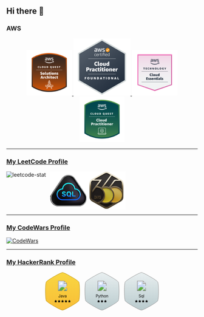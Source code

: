 ## Hi there 👋

### AWS
<div align="center">
    <a href="https://www.credly.com/badges/55f31540-40af-4b31-8a0c-41be8181d975">
        <img src="badges\aws\aws-cloud-quest-solutions-architect.png" alt="solutions-architect" width="120" height="120">
    </a>
    <a href="https://www.credly.com/badges/63536278-6976-4154-8ace-8dafef17103b">
        <img src="badges\aws\aws-certified-cloud-practitioner.png" alt="aws-certified-cloud-practitioner" width="150" height="150">
    </a>
    <a href="https://www.credly.com/badges/ea808e17-68ef-4c8b-88fd-168ec83b3257">
        <img src="badges\aws\aws-technology-cloud-essentials.png" alt="aws-technology-cloud-essentials" width="120" height="120">
    </a>
    <a href="https://www.credly.com/badges/9a701282-9fb5-4924-9886-93fa241e6f96">
        <img src="badges\aws\aws-cloud-quest-cloud-practitioner.png" alt="cloud-practitioner" width="120" height="120">
    </a>
</div>

---

### [My LeetCode Profile](https://leetcode.com/arseniit/)
<div style="display: flex; align-items: flex-start;">
    <img src="https://leetcard.jacoblin.cool/arseniit?ext=heatmap" alt="leetcode-stat" style="margin-right: 10px;">
    <img src="badges\leetcode\Top_SQL_50.png" alt="sql-50" width="100" height="100">
    <img src="badges\leetcode\2025-365-days.png" alt="365-days-2025" width="100" height="100">
</div>

---

### [My CodeWars Profile](https://www.codewars.com/users/Arstol)
[![CodeWars](https://www.codewars.com/users/Arstol/badges/small)](https://www.codewars.com/users/Arstol)

---

### [My HackerRank Profile](https://www.hackerrank.com/profile/arstjob)
<div align="center">
    <svg height="100" width="100" viewBox="0 0 91 100" class="hexagon"><g><defs><linearGradient id="badge-gold-gradient" x1="52.5" y1="2.5" x2="52.5" y2="102.5" gradientUnits="userSpaceOnUse"><stop offset="0" stop-color="#f9d641"></stop><stop offset="1" stop-color="#f8bc36"></stop></linearGradient></defs><path fill="url(#badge-gold-gradient)" d="M90.3892 44.9106L90.3893 44.914C90.5873 51.9976 90.3892 59.5788 89.8948 65.4581L89.8947 65.4581L89.894 65.4684C89.7459 67.8071 89.5241 69.8644 89.2548 71.4803C88.9812 73.1224 88.6689 74.2376 88.3726 74.7495L88.3684 74.7569L88.3644 74.7644C88.2249 75.0255 87.9549 75.366 87.5388 75.7853C87.1279 76.1994 86.5969 76.6683 85.9594 77.1872C84.6848 78.2247 83.011 79.4407 81.0792 80.7886C76.1371 84.1752 69.4065 88.1657 62.9661 91.6605L62.9645 91.6614C58.9514 93.8584 55.1183 95.8269 51.996 97.2447C50.4343 97.9539 49.0577 98.522 47.9293 98.9118C46.7841 99.3074 45.9476 99.5 45.4429 99.5C44.8368 99.5 43.7518 99.219 42.2485 98.6583C40.7685 98.1063 38.9475 97.3088 36.9015 96.3316C32.811 94.3779 27.849 91.7188 22.9696 88.9044C18.0901 86.09 13.3015 83.125 9.55688 80.5609C7.68397 79.2784 6.07847 78.1005 4.85537 77.0948C3.6188 76.0781 2.82774 75.2805 2.51554 74.7536C2.28519 74.3275 2.0493 73.5182 1.82917 72.3438C1.61115 71.1807 1.41751 69.7122 1.25082 68.0137C0.917563 64.6178 0.694767 60.3313 0.595718 55.7891L0.595639 55.7862C0.39748 48.597 0.496929 40.7167 0.991039 34.7412L0.991144 34.7412L0.991781 34.7309C1.13992 32.3423 1.36172 30.2598 1.63112 28.6185C1.90193 26.9685 2.21232 25.8224 2.51467 25.2483C2.86854 24.6758 3.67611 23.8504 4.9172 22.8226C6.15287 21.7992 7.77552 20.6094 9.70207 19.315L9.70402 19.3137C14.5518 16.0235 21.0868 12.0319 27.3246 8.63924L27.3247 8.63927L27.3296 8.63653C31.4393 6.34112 35.4202 4.29812 38.6657 2.83059C40.2891 2.09658 41.7217 1.5096 42.8908 1.10715C44.0779 0.698497 44.9386 0.5 45.4429 0.5C45.8599 0.5 46.5131 0.630344 47.3938 0.904038C48.2627 1.17405 49.3131 1.57058 50.508 2.07336C52.8947 3.07763 55.8302 4.49415 58.9957 6.13884L76.0424 15.9271C79.2093 17.9719 82.072 19.9123 84.2641 21.5505C85.3617 22.3708 86.285 23.1108 86.9918 23.7467C87.708 24.391 88.1652 24.8965 88.372 25.2495C88.6251 25.6975 88.8797 26.5434 89.1143 27.7675C89.346 28.9765 89.5489 30.5006 89.7217 32.2614C90.0674 35.7817 90.2902 40.2179 90.3892 44.9106Z" stroke="#b78c00"></path></g><image  class="badge-icon" xlink:href="https://hrcdn.net/fcore/assets/badges/java-9d05b1f559.svg" x="50%" y="22" height="27" width="27" transform="translate(-13.5, 0)"></image><text class="badge-title" x="50%" y="65.5" font-size="10" text-anchor="middle">Java</text><g class="star-section" transform="translate(-21.5, 0)"><svg x="50%" y="71" height="10"><svg class="badge-star" viewBox="0 0 6.54904 6.25825" width="7" x="0"><path class="star" d="M55.51425,77.01983l-1.89417-.275-.84833-1.7175a.299.299,0,0,0-.27167-.16917.3245.3245,0,0,0-.2725.16917l-.305.61833-.5425,1.09916-.51417.075-1.38.2a.30333.30333,0,0,0-.18583.10083.33411.33411,0,0,0-.045.06833.35631.35631,0,0,0-.02417.07667.34087.34087,0,0,0-.005.04083.3038.3038,0,0,0,.02417.13417.33341.33341,0,0,0,.06667.0975l1.37167,1.33667-.2875,1.67167-.03667.21417c-.00167.01-.00167.02-.0025.02917l-.00167.0175a.26453.26453,0,0,0,.00167.04417.30489.30489,0,0,0,.44417.22917l1.69417-.89,1.69416.89a.30352.30352,0,0,0,.44084-.32L54.31175,78.874l1.37083-1.33667a.30339.30339,0,0,0-.16833-.5175" transform="translate(-49.22548 -74.85817)"></path></svg><svg class="badge-star" viewBox="0 0 6.54904 6.25825" width="7" x="9"><path class="star" d="M55.51425,77.01983l-1.89417-.275-.84833-1.7175a.299.299,0,0,0-.27167-.16917.3245.3245,0,0,0-.2725.16917l-.305.61833-.5425,1.09916-.51417.075-1.38.2a.30333.30333,0,0,0-.18583.10083.33411.33411,0,0,0-.045.06833.35631.35631,0,0,0-.02417.07667.34087.34087,0,0,0-.005.04083.3038.3038,0,0,0,.02417.13417.33341.33341,0,0,0,.06667.0975l1.37167,1.33667-.2875,1.67167-.03667.21417c-.00167.01-.00167.02-.0025.02917l-.00167.0175a.26453.26453,0,0,0,.00167.04417.30489.30489,0,0,0,.44417.22917l1.69417-.89,1.69416.89a.30352.30352,0,0,0,.44084-.32L54.31175,78.874l1.37083-1.33667a.30339.30339,0,0,0-.16833-.5175" transform="translate(-49.22548 -74.85817)"></path></svg><svg class="badge-star" viewBox="0 0 6.54904 6.25825" width="7" x="18"><path class="star" d="M55.51425,77.01983l-1.89417-.275-.84833-1.7175a.299.299,0,0,0-.27167-.16917.3245.3245,0,0,0-.2725.16917l-.305.61833-.5425,1.09916-.51417.075-1.38.2a.30333.30333,0,0,0-.18583.10083.33411.33411,0,0,0-.045.06833.35631.35631,0,0,0-.02417.07667.34087.34087,0,0,0-.005.04083.3038.3038,0,0,0,.02417.13417.33341.33341,0,0,0,.06667.0975l1.37167,1.33667-.2875,1.67167-.03667.21417c-.00167.01-.00167.02-.0025.02917l-.00167.0175a.26453.26453,0,0,0,.00167.04417.30489.30489,0,0,0,.44417.22917l1.69417-.89,1.69416.89a.30352.30352,0,0,0,.44084-.32L54.31175,78.874l1.37083-1.33667a.30339.30339,0,0,0-.16833-.5175" transform="translate(-49.22548 -74.85817)"></path></svg><svg class="badge-star" viewBox="0 0 6.54904 6.25825" width="7" x="27"><path class="star" d="M55.51425,77.01983l-1.89417-.275-.84833-1.7175a.299.299,0,0,0-.27167-.16917.3245.3245,0,0,0-.2725.16917l-.305.61833-.5425,1.09916-.51417.075-1.38.2a.30333.30333,0,0,0-.18583.10083.33411.33411,0,0,0-.045.06833.35631.35631,0,0,0-.02417.07667.34087.34087,0,0,0-.005.04083.3038.3038,0,0,0,.02417.13417.33341.33341,0,0,0,.06667.0975l1.37167,1.33667-.2875,1.67167-.03667.21417c-.00167.01-.00167.02-.0025.02917l-.00167.0175a.26453.26453,0,0,0,.00167.04417.30489.30489,0,0,0,.44417.22917l1.69417-.89,1.69416.89a.30352.30352,0,0,0,.44084-.32L54.31175,78.874l1.37083-1.33667a.30339.30339,0,0,0-.16833-.5175" transform="translate(-49.22548 -74.85817)"></path></svg><svg class="badge-star" viewBox="0 0 6.54904 6.25825" width="7" x="36"><path class="star" d="M55.51425,77.01983l-1.89417-.275-.84833-1.7175a.299.299,0,0,0-.27167-.16917.3245.3245,0,0,0-.2725.16917l-.305.61833-.5425,1.09916-.51417.075-1.38.2a.30333.30333,0,0,0-.18583.10083.33411.33411,0,0,0-.045.06833.35631.35631,0,0,0-.02417.07667.34087.34087,0,0,0-.005.04083.3038.3038,0,0,0,.02417.13417.33341.33341,0,0,0,.06667.0975l1.37167,1.33667-.2875,1.67167-.03667.21417c-.00167.01-.00167.02-.0025.02917l-.00167.0175a.26453.26453,0,0,0,.00167.04417.30489.30489,0,0,0,.44417.22917l1.69417-.89,1.69416.89a.30352.30352,0,0,0,.44084-.32L54.31175,78.874l1.37083-1.33667a.30339.30339,0,0,0-.16833-.5175" transform="translate(-49.22548 -74.85817)"></path></svg></svg></g></svg>
    <svg height="100" width="100" viewBox="0 0 91 100" class="hexagon"><g><defs><linearGradient id="badge-silver-gradient" x1="52.5" y1="2.5" x2="52.5" y2="102.5" gradientUnits="userSpaceOnUse"><stop offset="0" stop-color="#e7eeef"></stop><stop offset="1" stop-color="#b7c9cc"></stop></linearGradient></defs><path fill="url(#badge-silver-gradient)" d="M90.3892 44.9106L90.3893 44.914C90.5873 51.9976 90.3892 59.5788 89.8948 65.4581L89.8947 65.4581L89.894 65.4684C89.7459 67.8071 89.5241 69.8644 89.2548 71.4803C88.9812 73.1224 88.6689 74.2376 88.3726 74.7495L88.3684 74.7569L88.3644 74.7644C88.2249 75.0255 87.9549 75.366 87.5388 75.7853C87.1279 76.1994 86.5969 76.6683 85.9594 77.1872C84.6848 78.2247 83.011 79.4407 81.0792 80.7886C76.1371 84.1752 69.4065 88.1657 62.9661 91.6605L62.9645 91.6614C58.9514 93.8584 55.1183 95.8269 51.996 97.2447C50.4343 97.9539 49.0577 98.522 47.9293 98.9118C46.7841 99.3074 45.9476 99.5 45.4429 99.5C44.8368 99.5 43.7518 99.219 42.2485 98.6583C40.7685 98.1063 38.9475 97.3088 36.9015 96.3316C32.811 94.3779 27.849 91.7188 22.9696 88.9044C18.0901 86.09 13.3015 83.125 9.55688 80.5609C7.68397 79.2784 6.07847 78.1005 4.85537 77.0948C3.6188 76.0781 2.82774 75.2805 2.51554 74.7536C2.28519 74.3275 2.0493 73.5182 1.82917 72.3438C1.61115 71.1807 1.41751 69.7122 1.25082 68.0137C0.917563 64.6178 0.694767 60.3313 0.595718 55.7891L0.595639 55.7862C0.39748 48.597 0.496929 40.7167 0.991039 34.7412L0.991144 34.7412L0.991781 34.7309C1.13992 32.3423 1.36172 30.2598 1.63112 28.6185C1.90193 26.9685 2.21232 25.8224 2.51467 25.2483C2.86854 24.6758 3.67611 23.8504 4.9172 22.8226C6.15287 21.7992 7.77552 20.6094 9.70207 19.315L9.70402 19.3137C14.5518 16.0235 21.0868 12.0319 27.3246 8.63924L27.3247 8.63927L27.3296 8.63653C31.4393 6.34112 35.4202 4.29812 38.6657 2.83059C40.2891 2.09658 41.7217 1.5096 42.8908 1.10715C44.0779 0.698497 44.9386 0.5 45.4429 0.5C45.8599 0.5 46.5131 0.630344 47.3938 0.904038C48.2627 1.17405 49.3131 1.57058 50.508 2.07336C52.8947 3.07763 55.8302 4.49415 58.9957 6.13884L76.0424 15.9271C79.2093 17.9719 82.072 19.9123 84.2641 21.5505C85.3617 22.3708 86.285 23.1108 86.9918 23.7467C87.708 24.391 88.1652 24.8965 88.372 25.2495C88.6251 25.6975 88.8797 26.5434 89.1143 27.7675C89.346 28.9765 89.5489 30.5006 89.7217 32.2614C90.0674 35.7817 90.2902 40.2179 90.3892 44.9106Z" stroke="#8e8e8e"></path></g><image class="badge-icon" xlink:href="https://hrcdn.net/fcore/assets/badges/python-f70befd824.svg" x="50%" y="22" height="27" width="27" transform="translate(-13.5, 0)"></image><text class="badge-title" x="50%" y="65.5" font-size="10" text-anchor="middle">Python</text><g class="star-section" transform="translate(-12.5, 0)"><svg x="50%" y="71" height="10"><svg class="badge-star" viewBox="0 0 6.54904 6.25825" width="7" x="0"><path class="star" d="M55.51425,77.01983l-1.89417-.275-.84833-1.7175a.299.299,0,0,0-.27167-.16917.3245.3245,0,0,0-.2725.16917l-.305.61833-.5425,1.09916-.51417.075-1.38.2a.30333.30333,0,0,0-.18583.10083.33411.33411,0,0,0-.045.06833.35631.35631,0,0,0-.02417.07667.34087.34087,0,0,0-.005.04083.3038.3038,0,0,0,.02417.13417.33341.33341,0,0,0,.06667.0975l1.37167,1.33667-.2875,1.67167-.03667.21417c-.00167.01-.00167.02-.0025.02917l-.00167.0175a.26453.26453,0,0,0,.00167.04417.30489.30489,0,0,0,.44417.22917l1.69417-.89,1.69416.89a.30352.30352,0,0,0,.44084-.32L54.31175,78.874l1.37083-1.33667a.30339.30339,0,0,0-.16833-.5175" transform="translate(-49.22548 -74.85817)"></path></svg><svg class="badge-star" viewBox="0 0 6.54904 6.25825" width="7" x="9"><path class="star" d="M55.51425,77.01983l-1.89417-.275-.84833-1.7175a.299.299,0,0,0-.27167-.16917.3245.3245,0,0,0-.2725.16917l-.305.61833-.5425,1.09916-.51417.075-1.38.2a.30333.30333,0,0,0-.18583.10083.33411.33411,0,0,0-.045.06833.35631.35631,0,0,0-.02417.07667.34087.34087,0,0,0-.005.04083.3038.3038,0,0,0,.02417.13417.33341.33341,0,0,0,.06667.0975l1.37167,1.33667-.2875,1.67167-.03667.21417c-.00167.01-.00167.02-.0025.02917l-.00167.0175a.26453.26453,0,0,0,.00167.04417.30489.30489,0,0,0,.44417.22917l1.69417-.89,1.69416.89a.30352.30352,0,0,0,.44084-.32L54.31175,78.874l1.37083-1.33667a.30339.30339,0,0,0-.16833-.5175" transform="translate(-49.22548 -74.85817)"></path></svg><svg class="badge-star" viewBox="0 0 6.54904 6.25825" width="7" x="18"><path class="star" d="M55.51425,77.01983l-1.89417-.275-.84833-1.7175a.299.299,0,0,0-.27167-.16917.3245.3245,0,0,0-.2725.16917l-.305.61833-.5425,1.09916-.51417.075-1.38.2a.30333.30333,0,0,0-.18583.10083.33411.33411,0,0,0-.045.06833.35631.35631,0,0,0-.02417.07667.34087.34087,0,0,0-.005.04083.3038.3038,0,0,0,.02417.13417.33341.33341,0,0,0,.06667.0975l1.37167,1.33667-.2875,1.67167-.03667.21417c-.00167.01-.00167.02-.0025.02917l-.00167.0175a.26453.26453,0,0,0,.00167.04417.30489.30489,0,0,0,.44417.22917l1.69417-.89,1.69416.89a.30352.30352,0,0,0,.44084-.32L54.31175,78.874l1.37083-1.33667a.30339.30339,0,0,0-.16833-.5175" transform="translate(-49.22548 -74.85817)"></path></svg></svg></g></svg>
    <svg height="100" width="100" viewBox="0 0 91 100" class="hexagon"><g><defs><linearGradient id="badge-silver-gradient" x1="52.5" y1="2.5" x2="52.5" y2="102.5" gradientUnits="userSpaceOnUse"><stop offset="0" stop-color="#e7eeef"></stop><stop offset="1" stop-color="#b7c9cc"></stop></linearGradient></defs><path fill="url(#badge-silver-gradient)" d="M90.3892 44.9106L90.3893 44.914C90.5873 51.9976 90.3892 59.5788 89.8948 65.4581L89.8947 65.4581L89.894 65.4684C89.7459 67.8071 89.5241 69.8644 89.2548 71.4803C88.9812 73.1224 88.6689 74.2376 88.3726 74.7495L88.3684 74.7569L88.3644 74.7644C88.2249 75.0255 87.9549 75.366 87.5388 75.7853C87.1279 76.1994 86.5969 76.6683 85.9594 77.1872C84.6848 78.2247 83.011 79.4407 81.0792 80.7886C76.1371 84.1752 69.4065 88.1657 62.9661 91.6605L62.9645 91.6614C58.9514 93.8584 55.1183 95.8269 51.996 97.2447C50.4343 97.9539 49.0577 98.522 47.9293 98.9118C46.7841 99.3074 45.9476 99.5 45.4429 99.5C44.8368 99.5 43.7518 99.219 42.2485 98.6583C40.7685 98.1063 38.9475 97.3088 36.9015 96.3316C32.811 94.3779 27.849 91.7188 22.9696 88.9044C18.0901 86.09 13.3015 83.125 9.55688 80.5609C7.68397 79.2784 6.07847 78.1005 4.85537 77.0948C3.6188 76.0781 2.82774 75.2805 2.51554 74.7536C2.28519 74.3275 2.0493 73.5182 1.82917 72.3438C1.61115 71.1807 1.41751 69.7122 1.25082 68.0137C0.917563 64.6178 0.694767 60.3313 0.595718 55.7891L0.595639 55.7862C0.39748 48.597 0.496929 40.7167 0.991039 34.7412L0.991144 34.7412L0.991781 34.7309C1.13992 32.3423 1.36172 30.2598 1.63112 28.6185C1.90193 26.9685 2.21232 25.8224 2.51467 25.2483C2.86854 24.6758 3.67611 23.8504 4.9172 22.8226C6.15287 21.7992 7.77552 20.6094 9.70207 19.315L9.70402 19.3137C14.5518 16.0235 21.0868 12.0319 27.3246 8.63924L27.3247 8.63927L27.3296 8.63653C31.4393 6.34112 35.4202 4.29812 38.6657 2.83059C40.2891 2.09658 41.7217 1.5096 42.8908 1.10715C44.0779 0.698497 44.9386 0.5 45.4429 0.5C45.8599 0.5 46.5131 0.630344 47.3938 0.904038C48.2627 1.17405 49.3131 1.57058 50.508 2.07336C52.8947 3.07763 55.8302 4.49415 58.9957 6.13884L76.0424 15.9271C79.2093 17.9719 82.072 19.9123 84.2641 21.5505C85.3617 22.3708 86.285 23.1108 86.9918 23.7467C87.708 24.391 88.1652 24.8965 88.372 25.2495C88.6251 25.6975 88.8797 26.5434 89.1143 27.7675C89.346 28.9765 89.5489 30.5006 89.7217 32.2614C90.0674 35.7817 90.2902 40.2179 90.3892 44.9106Z" stroke="#8e8e8e"></path></g><image class="badge-icon" xlink:href="https://hrcdn.net/fcore/assets/badges/sql-89e76e7082.svg" x="50%" y="22" height="27" width="27" transform="translate(-13.5, 0)"></image><text class="badge-title" x="50%" y="65.5" font-size="10" text-anchor="middle">Sql</text><g class="star-section" transform="translate(-17, 0)"><svg x="50%" y="71" height="10"><svg class="badge-star" viewBox="0 0 6.54904 6.25825" width="7" x="0"><path class="star" d="M55.51425,77.01983l-1.89417-.275-.84833-1.7175a.299.299,0,0,0-.27167-.16917.3245.3245,0,0,0-.2725.16917l-.305.61833-.5425,1.09916-.51417.075-1.38.2a.30333.30333,0,0,0-.18583.10083.33411.33411,0,0,0-.045.06833.35631.35631,0,0,0-.02417.07667.34087.34087,0,0,0-.005.04083.3038.3038,0,0,0,.02417.13417.33341.33341,0,0,0,.06667.0975l1.37167,1.33667-.2875,1.67167-.03667.21417c-.00167.01-.00167.02-.0025.02917l-.00167.0175a.26453.26453,0,0,0,.00167.04417.30489.30489,0,0,0,.44417.22917l1.69417-.89,1.69416.89a.30352.30352,0,0,0,.44084-.32L54.31175,78.874l1.37083-1.33667a.30339.30339,0,0,0-.16833-.5175" transform="translate(-49.22548 -74.85817)"></path></svg><svg class="badge-star" viewBox="0 0 6.54904 6.25825" width="7" x="9"><path class="star" d="M55.51425,77.01983l-1.89417-.275-.84833-1.7175a.299.299,0,0,0-.27167-.16917.3245.3245,0,0,0-.2725.16917l-.305.61833-.5425,1.09916-.51417.075-1.38.2a.30333.30333,0,0,0-.18583.10083.33411.33411,0,0,0-.045.06833.35631.35631,0,0,0-.02417.07667.34087.34087,0,0,0-.005.04083.3038.3038,0,0,0,.02417.13417.33341.33341,0,0,0,.06667.0975l1.37167,1.33667-.2875,1.67167-.03667.21417c-.00167.01-.00167.02-.0025.02917l-.00167.0175a.26453.26453,0,0,0,.00167.04417.30489.30489,0,0,0,.44417.22917l1.69417-.89,1.69416.89a.30352.30352,0,0,0,.44084-.32L54.31175,78.874l1.37083-1.33667a.30339.30339,0,0,0-.16833-.5175" transform="translate(-49.22548 -74.85817)"></path></svg><svg class="badge-star" viewBox="0 0 6.54904 6.25825" width="7" x="18"><path class="star" d="M55.51425,77.01983l-1.89417-.275-.84833-1.7175a.299.299,0,0,0-.27167-.16917.3245.3245,0,0,0-.2725.16917l-.305.61833-.5425,1.09916-.51417.075-1.38.2a.30333.30333,0,0,0-.18583.10083.33411.33411,0,0,0-.045.06833.35631.35631,0,0,0-.02417.07667.34087.34087,0,0,0-.005.04083.3038.3038,0,0,0,.02417.13417.33341.33341,0,0,0,.06667.0975l1.37167,1.33667-.2875,1.67167-.03667.21417c-.00167.01-.00167.02-.0025.02917l-.00167.0175a.26453.26453,0,0,0,.00167.04417.30489.30489,0,0,0,.44417.22917l1.69417-.89,1.69416.89a.30352.30352,0,0,0,.44084-.32L54.31175,78.874l1.37083-1.33667a.30339.30339,0,0,0-.16833-.5175" transform="translate(-49.22548 -74.85817)"></path></svg><svg class="badge-star" viewBox="0 0 6.54904 6.25825" width="7" x="27"><path class="star" d="M55.51425,77.01983l-1.89417-.275-.84833-1.7175a.299.299,0,0,0-.27167-.16917.3245.3245,0,0,0-.2725.16917l-.305.61833-.5425,1.09916-.51417.075-1.38.2a.30333.30333,0,0,0-.18583.10083.33411.33411,0,0,0-.045.06833.35631.35631,0,0,0-.02417.07667.34087.34087,0,0,0-.005.04083.3038.3038,0,0,0,.02417.13417.33341.33341,0,0,0,.06667.0975l1.37167,1.33667-.2875,1.67167-.03667.21417c-.00167.01-.00167.02-.0025.02917l-.00167.0175a.26453.26453,0,0,0,.00167.04417.30489.30489,0,0,0,.44417.22917l1.69417-.89,1.69416.89a.30352.30352,0,0,0,.44084-.32L54.31175,78.874l1.37083-1.33667a.30339.30339,0,0,0-.16833-.5175" transform="translate(-49.22548 -74.85817)"></path></svg></svg></g></svg>
</div>


